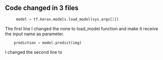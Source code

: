 ## Code changed in 3 files
```python
     model = tf.keras.models.load_model(sys.argv[2])
```
The first line I changed the none to load_model function and make it receive the input name as parameter.

```python
    prediction = model.predict(img)
```
I changed the second line to 